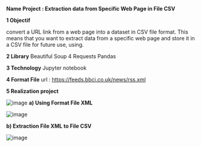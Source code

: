 **Name Project : Extraction data from Specific Web Page in File CSV**

**1 Objectif** 

convert a URL link from a web page into a dataset in CSV file format.
This means that you want to extract data from a specific web page and store it in a CSV file for future use, using.

**2 Library**
Beautiful Soup 4
Requests
Pandas

**3 Technology**
Jupyter notebook

**4 Format File**
url : https://feeds.bbci.co.uk/news/rss.xml

**5 Realization project**

 ![image](https://github.com/user-attachments/assets/4b61d03b-bce5-4dc4-bea8-d52b7ddbf782)
 **a) Using Format File XML**

![image](https://github.com/user-attachments/assets/25d1d8c0-b8a5-432e-9716-0c7d897c693e)

**b) Extraction File XML to File CSV**


![image](https://github.com/user-attachments/assets/42c15c45-e697-4e91-bba6-fdad947cfcca)

